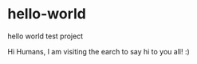 # hello-world
hello world test project


Hi Humans, I am visiting the earch to say hi to you all!  :)
